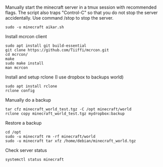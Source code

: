 

Manually start the minecraft server in a tmux session
with recommended flags. The script also traps
"Control-C" so that you do not stop the server
accidentally. Use command /stop to stop the server.
```console
sudo -u minecraft aikar.sh
```

Install mcrcon client
```console
sudo apt install git build-essential
git clone https://github.com/Tiiffi/mcrcon.git
cd mcrcon/
make
sudo make install
man mcrcon
```

Install and setup rclone (I use dropbox to backups world)
```console
sudo apt install rclone
rclone config
```

Manually do a backup
```console
tar cfz minecraft_world_test.tgz -C /opt minecraft/world
rclone copy minecraft_world_test.tgz mydropbox:backup
```

Restore a backup
```console
cd /opt
sudo -u minecraft rm -rf minecraft/world
sudo -u minecraft tar xfz /home/debian/minecraft_world.tgz 
```

Check server status
```console
systemctl status minecraft
```

